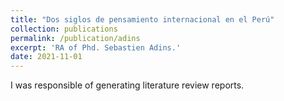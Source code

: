 ```yaml
---
title: "Dos siglos de pensamiento internacional en el Perú"
collection: publications
permalink: /publication/adins
excerpt: 'RA of Phd. Sebastien Adins.'
date: 2021-11-01
---
```

I was responsible of generating literature review reports.
